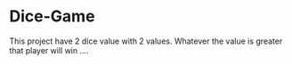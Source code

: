 # Dice-Game
This project have 2 dice value with 2 values. Whatever the value is greater that player will win ....
